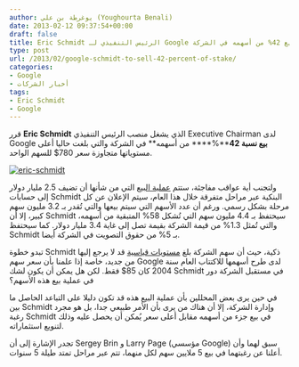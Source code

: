 ```yaml
---
author: يوغرطة بن علي (Youghourta Benali)
date: 2013-02-12 09:37:54+00:00
draft: false
title: Eric Schmidt الرئيس التنفيذي لـ Google يُقرر بيع 42% من أسهمه في الشركة
type: post
url: /2013/02/google-schmidt-to-sell-42-percent-of-stake/
categories:
- Google
- أخبار الشركات
tags:
- Eric Schmidt
- Google
---
```


قرر **Eric Schmidt** الذي يشغل منصب الرئيس التنفيذي Executive Chairman لدى Google **بيع نسبة 42****%**** من أسهمه** في الشركة والتي بلغت حاليا أعلى مستوياتها متجاوزة سعر 780$ للسهم الواحد.




[![eric-schmidt](http://www.it-scoop.com/wp-content/uploads/2013/02/eric-schmidt.jpg)
](http://www.it-scoop.com/wp-content/uploads/2013/02/eric-schmidt.jpg)




ولتجنب أية عواقب مفاجئة، ستتم [عملية البيع](http://www.reuters.com/article/2013/02/09/us-google-schmidt-idUSBRE91712W20130209) التي من شأنها أن تضيف 2.5 مليار دولار إلى حسابات Schmidt البنكية عبر مراحل متفرقة خلال هذا العام، سيتم الإعلان عن كل مرحلة بشكل رسمي. ورغم أن عدد الأسهم التي سيتم بيعها والتي تُقدر بـ 3.2 مليون سهم كبير، إلا أن Schmidt سيحتفظ بـ 4.4 مليون سهم التي تُشكل 58% المتبقية من أسهمه، والتي تُمثل 1.3% من قيمة الشركة بقيمة تصل إلى غاية 3.4 مليار دولار. كما سيحتفظ Schmidt بـ 5% من حقوق التصويت في الشركة أيضا.




تبدو خطوة Schmidt ذكية، حيث أن سهم الشركة بلغ [مستويات قياسية](http://www.google.com/finance?q=NASDAQ%3AGOOG&ei=IwYaUeiVJdOkwAPSeg) قد لا يرجع إليها من جديد، خاصة إذا علمنا بأن سعر سهم Google لدى طرح أسهمها للاكتتاب العام سنة 2004 كان 85$ فقط. لكن هل يمكن أن يكون لشك Schmidt في مستقبل الشركة دور في عملية بيع هذه الأسهم؟




في حين يرى بعض المحللين بأن عملية البيع هذه قد تكون دليلا على التباعد الحاصل ما بين Schmidt وإدارة الشركة، إلا أن هناك من يرى بأن الأمر طبيعي جدا، بل هو مجرد رغبة Schmidt في بيع جزء من أسهمه مقابل أعلى سعر يُمكن أن يحصل عليه وذلك لتنويع استثماراته.




تجدر الإشارة إلى أن Sergey Brin و Larry Page (مؤسسي Google) سبق لهما وأن أعلنا عن رغبتهما في بيع 5 ملايين سهم لكل منهما، تتم عبر مراحل تمتد طيلة 5 سنوات.
